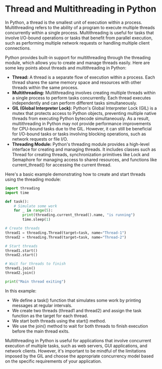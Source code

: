 # Thread and Multithreading in Python

In Python, a thread is the smallest unit of execution within a process. Multithreading refers to the ability of a program to execute multiple threads concurrently within a single process. Multithreading is useful for tasks that involve I/O-bound operations or tasks that benefit from parallel execution, such as performing multiple network requests or handling multiple client connections.

Python provides built-in support for multithreading through the threading module, which allows you to create and manage threads easily. Here are some key points about threads and multithreading in Python:

- **Thread:** A thread is a separate flow of execution within a process. Each thread shares the same memory space and resources with other threads within the same process.
- **Multithreading:** Multithreading involves creating multiple threads within a single process to perform tasks concurrently. Each thread executes independently and can perform different tasks simultaneously.
- **GIL (Global Interpreter Lock):** Python's Global Interpreter Lock (GIL) is a mutex that protects access to Python objects, preventing multiple native threads from executing Python bytecode simultaneously. As a result, multithreading in Python may not provide performance improvements for CPU-bound tasks due to the GIL. However, it can still be beneficial for I/O-bound tasks or tasks involving blocking operations, such as network requests or file I/O.
- **Threading Module:** Python's threading module provides a high-level interface for creating and managing threads. It includes classes such as Thread for creating threads, synchronization primitives like Lock and Semaphore for managing access to shared resources, and functions like current_thread() for accessing the current thread.

Here's a basic example demonstrating how to create and start threads using the threading module:

```python
import threading
import time

def task():
    # Simulate some work
    for _ in range(5):
        print(threading.current_thread().name, "is running")
        time.sleep(1)

# Create threads
thread1 = threading.Thread(target=task, name="Thread-1")
thread2 = threading.Thread(target=task, name="Thread-2")

# Start threads
thread1.start()
thread2.start()

# Wait for threads to finish
thread1.join()
thread2.join()

print("Main thread exiting")
```

In this example:

- We define a task() function that simulates some work by printing messages at regular intervals.
- We create two threads (thread1 and thread2) and assign the task function as the target for each thread.
- We start both threads using the start() method.
- We use the join() method to wait for both threads to finish execution before the main thread exits.

Multithreading in Python is useful for applications that involve concurrent execution of multiple tasks, such as web servers, GUI applications, and network clients. However, it's important to be mindful of the limitations imposed by the GIL and choose the appropriate concurrency model based on the specific requirements of your application.